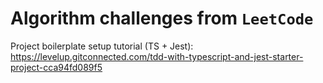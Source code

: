 # Algorithm challenges from `LeetCode`

Project boilerplate setup tutorial (TS + Jest):
https://levelup.gitconnected.com/tdd-with-typescript-and-jest-starter-project-cca94fd089f5

